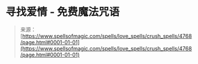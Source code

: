 <!--yml

category: 未分类

date: 2024-06-12 18:38:34

-->

# 寻找爱情 - 免费魔法咒语

> 来源：[https://www.spellsofmagic.com/spells/love_spells/crush_spells/4768/page.html#0001-01-01](https://www.spellsofmagic.com/spells/love_spells/crush_spells/4768/page.html#0001-01-01)
